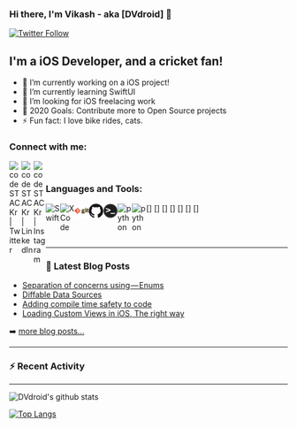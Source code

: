
### Hi there, I'm Vikash - aka [DVdroid] 👋

[![Twitter Follow](https://img.shields.io/twitter/follow/DVDroid?color=1DA1F2&logo=twitter&style=for-the-badge)](https://twitter.com/intent/follow?original_referer=https%3A%2F%2Fpublish.twitter.com%2F%3FbuttonType%3DFollowButton%26query%3Dhttps%253A%252F%252Ftwitter.com%252FDVDroid%26widget%3DButton&ref_src=twsrc%5Etfw&screen_name=DVDroid&tw_p=followbutton)

## I'm a iOS Developer, and a cricket fan!

- 🔭 I’m currently working on a iOS project!
- 🌱 I’m currently learning SwiftUI
- 👯 I’m looking for iOS freelacing work
- 🥅 2020 Goals: Contribute more to Open Source projects
- ⚡ Fun fact: I love bike rides, cats.


### Connect with me:

[<img align="left" alt="codeSTACKr | Twitter" width="22px" src="https://cdn.jsdelivr.net/npm/simple-icons@v3/icons/twitter.svg" />][twitter]
[<img align="left" alt="codeSTACKr | LinkedIn" width="22px" src="https://cdn.jsdelivr.net/npm/simple-icons@v3/icons/linkedin.svg" />][linkedin]
[<img align="left" alt="codeSTACKr | Instagram" width="22px" src="https://cdn.jsdelivr.net/npm/simple-icons@v3/icons/instagram.svg" />][instagram]

<br />

### Languages and Tools:

[<img align="left" alt="Swift" width="26px" src="https://cdn.jsdelivr.net/npm/simple-icons@3.4.1/icons/swift.svg" />]
[<img align="left" alt="XCode" width="26px" src="https://cdn.jsdelivr.net/npm/simple-icons@3.4.1/icons/xcode.svg" />]
[<img align="left" alt="Git" width="26px" src="https://raw.githubusercontent.com/github/explore/80688e429a7d4ef2fca1e82350fe8e3517d3494d/topics/git/git.png" />]
[<img align="left" alt="GitHub" width="26px" src="https://raw.githubusercontent.com/github/explore/78df643247d429f6cc873026c0622819ad797942/topics/github/github.png" />]
[<img align="left" alt="Terminal" width="26px" src="https://raw.githubusercontent.com/github/explore/80688e429a7d4ef2fca1e82350fe8e3517d3494d/topics/terminal/terminal.png" />]
[<img align="left" alt="python" width="26px" src="https://cdn.jsdelivr.net/npm/simple-icons@3.4.1/icons/python.svg" />]
[<img align="left" alt="python" width="26px" src="https://cdn.jsdelivr.net/npm/simple-icons@3.4.1/icons/pycharm.svg" />]

<br />
<br />

---

### 📕 Latest Blog Posts

<!-- BLOG-POST-LIST:START -->
- [Separation of concerns using — Enums](https://medium.com/@anandin02/separation-of-concerns-using-enums-55c0e45948fc?source=rss-1b20a0632a72------2)
- [Diffable Data Sources](https://medium.com/@anandin02/diffable-data-sources-2e08aa271fc0?source=rss-1b20a0632a72------2)
- [Adding compile time safety to code](https://medium.com/@anandin02/adding-compile-time-safety-to-code-cde5005a79cc?source=rss-1b20a0632a72------2)
- [Loading Custom Views in iOS, The right way](https://medium.com/@anandin02/loading-custom-views-in-ios-the-right-way-bedfc06a4fbd?source=rss-1b20a0632a72------2)
<!-- BLOG-POST-LIST:END -->

➡️ [more blog posts...](https://medium.com/me/stories/public)

---

### :zap: Recent Activity

<!--START_SECTION:activity-->
<!--END_SECTION:activity-->

---

![DVdroid's github stats](https://github-readme-stats.dvdroid.vercel.app/api?username=DVdroid&show_icons=true)

[![Top Langs](https://github-readme-stats.dvdroid.vercel.app/api/top-langs/?username=DVdroid&layout=compact)](https://github.com/anuraghazra/github-readme-stats)


[twitter]: https://twitter.com/DVDroid
[instagram]: https://www.instagram.com/me_vikashanand/
[linkedin]: https://www.linkedin.com/in/vikash-anand-299bb765/
[mediumstories]: https://medium.com/me/stories/public
